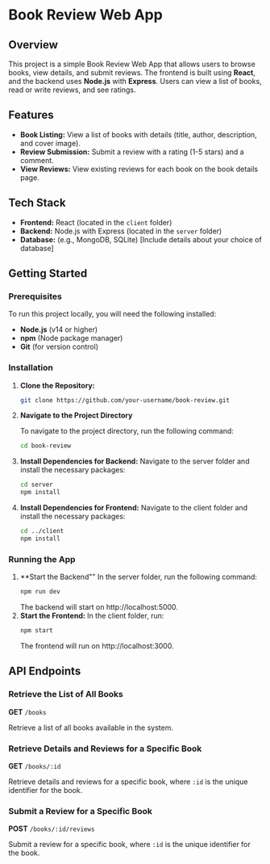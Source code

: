 # Book Review Web App

## Overview

This project is a simple Book Review Web App that allows users to browse books, view details, and submit reviews. The frontend is built using **React**, and the backend uses **Node.js** with **Express**. Users can view a list of books, read or write reviews, and see ratings.

## Features

- **Book Listing:** View a list of books with details (title, author, description, and cover image).
- **Review Submission:** Submit a review with a rating (1-5 stars) and a comment.
- **View Reviews:** View existing reviews for each book on the book details page.

## Tech Stack

- **Frontend:** React (located in the `client` folder)
- **Backend:** Node.js with Express (located in the `server` folder)
- **Database:** (e.g., MongoDB, SQLite) [Include details about your choice of database]

## Getting Started

### Prerequisites

To run this project locally, you will need the following installed:

- **Node.js** (v14 or higher)
- **npm** (Node package manager)
- **Git** (for version control)

### Installation

1. **Clone the Repository:**

   ```bash
   git clone https://github.com/your-username/book-review.git

2. **Navigate to the Project Directory**

   To navigate to the project directory, run the following command:
   
   ```bash
   cd book-review
   ```
      
3. **Install Dependencies for Backend:**
   Navigate to the server folder and install the necessary packages:
   ```bash
   cd server
   npm install
   ```
     
4. **Install Dependencies for Frontend:**
   Navigate to the client folder and install the necessary packages:

   ```bash
   cd ../client
   npm install
   ```

### Running the App
1. **Start the Backend""
   In the server folder, run the following command:
   ```bash
   npm run dev
   ```
   The backend will start on http://localhost:5000.
2. **Start the Frontend:**
   In the client folder, run:
   ```bash
   npm start
   ```
   The frontend will run on http://localhost:3000.


## API Endpoints

### Retrieve the List of All Books

**GET** `/books`

Retrieve a list of all books available in the system.

### Retrieve Details and Reviews for a Specific Book

**GET** `/books/:id`

Retrieve details and reviews for a specific book, where `:id` is the unique identifier for the book.

### Submit a Review for a Specific Book

**POST** `/books/:id/reviews`

Submit a review for a specific book, where `:id` is the unique identifier for the book.

